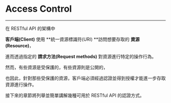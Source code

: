 # Access Control

---

在 RESTful API 的架構中

**客戶端\(Client\)** 使用 **統一資源標識符\(URI\) **訪問想要存取的 **資源\(Resource\)**，

進而透過指定的 **請求方法\(Request methods\)** 對資源進行特定的操作行為。

然而，有些資源是受保護的，有些資源則是公開的，

也因此，針對那些受保護的資源，客戶端必須經過認證並得到授權才能進一步存取資源進行操作。

接下來的章節將列舉並簡單講解幾種可用於 RESTful API 的認證方式。

